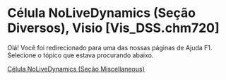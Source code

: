
# Célula NoLiveDynamics (Seção Diversos), Visio [Vis_DSS.chm720]

Olá! Você foi redirecionado para uma das nossas páginas de Ajuda F1. Selecione o tópico que estava procurando abaixo.

[Célula NoLiveDynamics (Seção Miscellaneous)](http://msdn.microsoft.com/library/d1c4b9d9-6d64-8ed1-9fc6-2dbf829a75b5%28Office.15%29.aspx)
